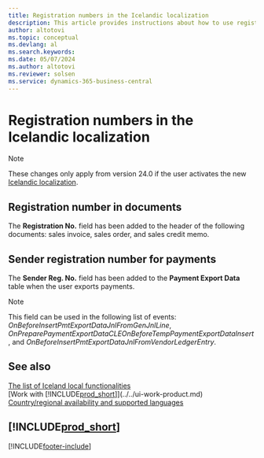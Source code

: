 ```yaml
---
title: Registration numbers in the Icelandic localization
description: This article provides instructions about how to use registration numbers in the Icelandic localization.
author: altotovi
ms.topic: conceptual
ms.devlang: al
ms.search.keywords:
ms.date: 05/07/2024
ms.author: altotovi
ms.reviewer: solsen
ms.service: dynamics-365-business-central
---
```


# Registration numbers in the Icelandic localization

> [!NOTE]
> These changes only apply from version 24.0 if the user activates the new [Icelandic localization](iceland-global-core-app.md).

## Registration number in documents

The **Registration No.** field has been added to the header of the following documents: sales invoice, sales order, and sales credit memo.

## Sender registration number for payments

The **Sender Reg. No.** field has been added to the **Payment Export Data** table when the user exports payments.

> [!NOTE]
> This field can be used in the following list of events: _OnBeforeInsertPmtExportDataJnlFromGenJnlLine_, _OnPreparePaymentExportDataCLEOnBeforeTempPaymentExportDataInsert_, and _OnBeforeInsertPmtExportDataJnlFromVendorLedgerEntry_.

## See also

[The list of Iceland local functionalities](iceland-local-functionality.md)  
[Work with [!INCLUDE[prod_short](../../includes/prod_short.md)]](../../ui-work-product.md)  
[Country/regional availability and supported languages](/dynamics365/business-central/dev-itpro/compliance/apptest-countries-and-translations)  

## [!INCLUDE[prod_short](../../includes/free_trial_md.md)]

[!INCLUDE[footer-include](../../includes/footer-banner.md)]
